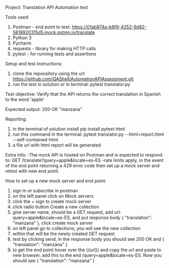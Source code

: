 Project:
Translation API Automation test

Tools used:
1. Postman - end point to test: https://01ab874a-b8f9-4252-9d82-5818920315d5.mock.pstmn.io/translate
2. Python 3
3. Pycharm
4. requests - library for making HTTP calls
5. pytest - for running tests and assertions

Setup and test instructions: 
1. clone the repoository using the url: https://github.com/QAShell/AutomationAPIAssessment.git
2. run the test in solution or in terminal: pytest translator.py

Test objective:
Verify that the API returns the correct translation in Spanish to the word 'apple'

Expected output:
200 OK
"manzana"

Reporting:
1. in the terminal of solution install pip install pytest-html
2. run this command in the terminal: pytest translator.py --html=report.html --self-contained-html
3. a file url with html report will be generated

Extra info:
-The mock API is hosted on Postman and is expected to respond to:
GET /translate?query=apple&locale=es-ES
-rate limits apply, in the event of the end point returning a 429 error code then set up a mock server and retest with new end point. 

How to set up a new mock server and end point:
1. sign in or subscribe in postman
2. on the left panel click on Mock servers
3. click the + sign to create mock server
4. click radio button Create a new collection
5. give server name, should be a GET request, add url: query=apple&locale=es-ES, and put response body { "translation": "manzana" }, click create mock server
6. on left panel go to collections, you will see the new collection
7. within that will be the newly created GET request
8. test by clicking send, in the response body you should see 200 OK and { "translation": "manzana" }
9. to get the end point hover over the {{url}} and copy the url and paste to new browser, add this to the end /query=apple&locale=es-ES. Now you should see { "translation": "manzana" }
